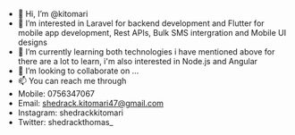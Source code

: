 - 👋 Hi, I’m @kitomari
- 👀 I’m interested in Laravel for backend development and Flutter for mobile app development, Rest APIs, Bulk SMS intergration and Mobile UI designs
- 🌱 I’m currently learning both technologies i have mentioned above for there are a lot to learn, i'm also interested in Node.js and Angular
- 💞️ I’m looking to collaborate on ...
- 📫 You can reach me through
-   Mobile: 0756347067
-   Email: shedrack.kitomari47@gmail.com
-   Instagram: shedrackkitomari
-   Twitter: shedrackthomas_

<!---
kitomari/kitomari is a ✨ special ✨ repository because its `README.md` (this file) appears on your GitHub profile.
You can click the Preview link to take a look at your changes.
--->
